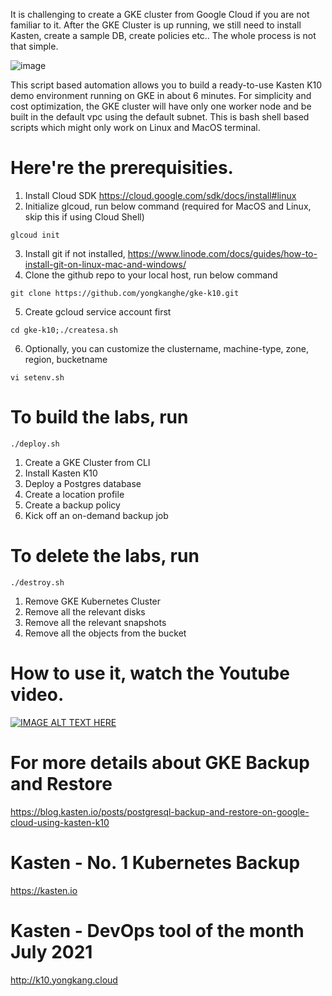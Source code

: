 It is challenging to create a GKE cluster from Google Cloud if you are not familiar to it. After the GKE Cluster is up running, we still need to install Kasten, create a sample DB, create policies etc.. The whole process is not that simple.

![image](https://user-images.githubusercontent.com/40347406/132093566-f98f3d69-1b39-4153-9f98-e47bcd0346d3.png)

This script based automation allows you to build a ready-to-use Kasten K10 demo environment running on GKE in about 6 minutes. For simplicity and cost optimization, the GKE cluster will have only one worker node and be built in the default vpc using the default subnet. This is bash shell based scripts which might only work on Linux and MacOS terminal. 

# Here're the prerequisities.
1. Install Cloud SDK https://cloud.google.com/sdk/docs/install#linux
2. Initialize glcoud, run below command (required for MacOS and Linux, skip this if using Cloud Shell)
````
glcoud init
````
3. Install git if not installed, https://www.linode.com/docs/guides/how-to-install-git-on-linux-mac-and-windows/
4. Clone the github repo to your local host, run below command
````
git clone https://github.com/yongkanghe/gke-k10.git
````
5. Create gcloud service account first
````
cd gke-k10;./createsa.sh
````
6. Optionally, you can customize the clustername, machine-type, zone, region, bucketname
````
vi setenv.sh
````
 
# To build the labs, run 
````
./deploy.sh
````
1. Create a GKE Cluster from CLI
2. Install Kasten K10
3. Deploy a Postgres database
4. Create a location profile
5. Create a backup policy
6. Kick off an on-demand backup job

# To delete the labs, run 
````
./destroy.sh
````
1. Remove GKE Kubernetes Cluster
2. Remove all the relevant disks
3. Remove all the relevant snapshots
4. Remove all the objects from the bucket

# How to use it, watch the Youtube video.
[![IMAGE ALT TEXT HERE](https://img.youtube.com/vi/6vDEk_9cNaI/0.jpg)](https://www.youtube.com/watch?v=6vDEk_9cNaI)

# For more details about GKE Backup and Restore
https://blog.kasten.io/posts/postgresql-backup-and-restore-on-google-cloud-using-kasten-k10


# Kasten - No. 1 Kubernetes Backup
https://kasten.io 

# Kasten - DevOps tool of the month July 2021
http://k10.yongkang.cloud
